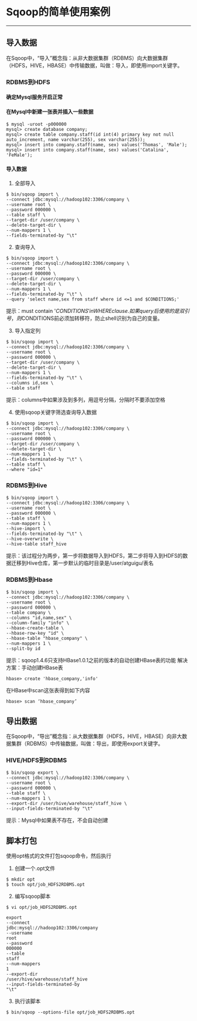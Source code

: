 #   Sqoop的简单使用案例

---

##  导入数据
在Sqoop中，“导入”概念指：从非大数据集群（RDBMS）向大数据集群（HDFS，HIVE，HBASE）中传输数据，叫做：导入，即使用import关键字。
### RDBMS到HDFS
####    确定Mysql服务开启正常
####    在Mysql中新建一张表并插入一些数据

```
$ mysql -uroot -p000000
mysql> create database company;
mysql> create table company.staff(id int(4) primary key not null auto_increment, name varchar(255), sex varchar(255));
mysql> insert into company.staff(name, sex) values('Thomas', 'Male');
mysql> insert into company.staff(name, sex) values('Catalina', 'FeMale');
```

####    导入数据
1.  全部导入

```
$ bin/sqoop import \
--connect jdbc:mysql://hadoop102:3306/company \
--username root \
--password 000000 \
--table staff \
--target-dir /user/company \
--delete-target-dir \
--num-mappers 1 \
--fields-terminated-by "\t"
```

2.  查询导入

```
$ bin/sqoop import \
--connect jdbc:mysql://hadoop102:3306/company \
--username root \
--password 000000 \
--target-dir /user/company \
--delete-target-dir \
--num-mappers 1 \
--fields-terminated-by "\t" \
--query 'select name,sex from staff where id <=1 and $CONDITIONS;'
```
提示：must contain '$CONDITIONS' in WHERE clause.
如果query后使用的是双引号，则$CONDITIONS前必须加转移符，防止shell识别为自己的变量。

3.  导入指定列

```
$ bin/sqoop import \
--connect jdbc:mysql://hadoop102:3306/company \
--username root \
--password 000000 \
--target-dir /user/company \
--delete-target-dir \
--num-mappers 1 \
--fields-terminated-by "\t" \
--columns id,sex \
--table staff
```
提示：columns中如果涉及到多列，用逗号分隔，分隔时不要添加空格

4.  使用sqoop关键字筛选查询导入数据

```
$ bin/sqoop import \
--connect jdbc:mysql://hadoop102:3306/company \
--username root \
--password 000000 \
--target-dir /user/company \
--delete-target-dir \
--num-mappers 1 \
--fields-terminated-by "\t" \
--table staff \
--where "id=1"
```

### RDBMS到Hive
```
$ bin/sqoop import \
--connect jdbc:mysql://hadoop102:3306/company \
--username root \
--password 000000 \
--table staff \
--num-mappers 1 \
--hive-import \
--fields-terminated-by "\t" \
--hive-overwrite \
--hive-table staff_hive
```
提示：该过程分为两步，第一步将数据导入到HDFS，第二步将导入到HDFS的数据迁移到Hive仓库，第一步默认的临时目录是/user/atguigu/表名

### RDBMS到Hbase

```
$ bin/sqoop import \
--connect jdbc:mysql://hadoop102:3306/company \
--username root \
--password 000000 \
--table company \
--columns "id,name,sex" \
--column-family "info" \
--hbase-create-table \
--hbase-row-key "id" \
--hbase-table "hbase_company" \
--num-mappers 1 \
--split-by id
```

提示：sqoop1.4.6只支持HBase1.0.1之前的版本的自动创建HBase表的功能
解决方案：手动创建HBase表

```
hbase> create 'hbase_company,'info'
```

在HBase中scan这张表得到如下内容

```
hbase> scan ‘hbase_company’
```

##  导出数据
在Sqoop中，“导出”概念指：从大数据集群（HDFS，HIVE，HBASE）向非大数据集群（RDBMS）中传输数据，叫做：导出，即使用export关键字。

### HIVE/HDFS到RDBMS
```
$ bin/sqoop export \
--connect jdbc:mysql://hadoop102:3306/company \
--username root \
--password 000000 \
--table staff \
--num-mappers 1 \
--export-dir /user/hive/warehouse/staff_hive \
--input-fields-terminated-by "\t"
```
提示：Mysql中如果表不存在，不会自动创建

##  脚本打包
使用opt格式的文件打包sqoop命令，然后执行

1.  创建一个.opt文件

```
$ mkdir opt
$ touch opt/job_HDFS2RDBMS.opt
```

2.  编写sqoop脚本

```
$ vi opt/job_HDFS2RDBMS.opt

export
--connect
jdbc:mysql://hadoop102:3306/company
--username
root
--password
000000
--table
staff
--num-mappers
1
--export-dir
/user/hive/warehouse/staff_hive
--input-fields-terminated-by
"\t"
```

3.  执行该脚本

```
$ bin/sqoop --options-file opt/job_HDFS2RDBMS.opt
```
